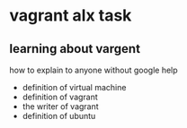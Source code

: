 # vagrant alx task
## learning about vargent
how to explain to anyone without google help 
* definition of virtual machine
* definition of vagrant
* the writer of vagrant
* definition of ubuntu
